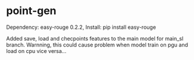 # point-gen

Dependency: easy-rouge 0.2.2,
Install: pip install easy-rouge

Added save, load and checpoints features to the main model for main_sl branch.
Warnning, this could cause problem when model train on pgu and load on cpu vice versa...
